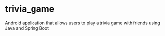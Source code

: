 # trivia_game
Android application that allows users to play a trivia game with friends using Java and Spring Boot
